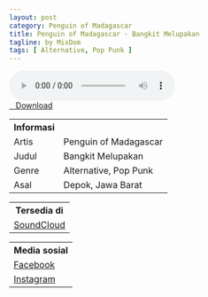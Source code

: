 ```yaml
---
layout: post
category: Penguin of Madagascar
title: Penguin of Madagascar - Bangkit Melupakan
tagline: by MixDom
tags: [ Alternative, Pop Punk ]
---
```


<audio class='js-player' style="--plyr-color-main: #212121;" controls>
<source src="https://drive.google.com/uc?authuser=0&id=1jBn1mzH3xFgs0TQGQ8RueLulYnd92YtG&export=download" type="audio/mp3">
</audio>

<!--more-->

<div class="post-button text-center">
<a target="_blank" class="btn" href="https://drive.google.com/uc?authuser=0&id=1jBn1mzH3xFgs0TQGQ8RueLulYnd92YtG&export=download">
<i class="fa fa-caret-down" aria-hidden="true"></i>&nbsp; &nbsp;Download
</a>
</div>

<table>
<tr>
<th>Informasi</th>
<th></th>
</tr>
<tr>
<td>Artis</td>
<td>Penguin of Madagascar</td>
</tr>
<tr>
<td>Judul</td>
<td>Bangkit Melupakan</td>
</tr>
<tr>
<td>Genre</td>
<td>Alternative, Pop Punk</td>
</tr>
<tr>
<td>Asal</td>
<td>Depok, Jawa Barat</td>
</tr>
</table>

<table>
<tr>
<th>Tersedia di</th>
</tr>
<tr>
<td><a href="https://soundcloud.com/penguinofmadagascar2010" target="_blank">SoundCloud</a></td>
</tr>
</table>

<table>
<tr>
<th>Media sosial</th>
</tr>
<tr>
<td><a href="https://facebook.com/PENGUINOFMADAGASCARpoppunk" target="_blank">Facebook</a></td>
</tr>
<tr>
<td><a href="https://www.instagram.com/pompoppunk" target="_blank">Instagram</a></td>
</tr>
</table>
